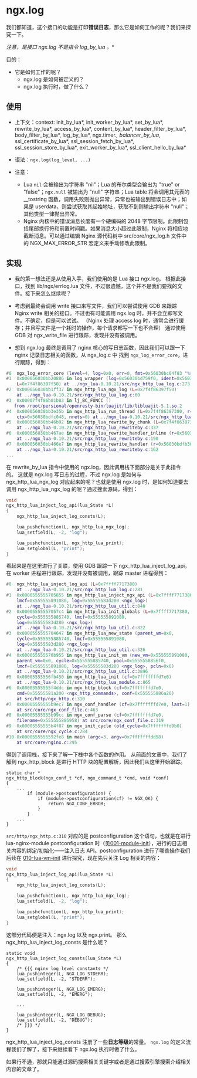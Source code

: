 # ngx.log

我们都知道，这个接口的功能是打印**错误日志**，那么它是如何工作的呢？我们来探究一下。

**注意，是接口 ngx.log 不是指令 log_by_lua* 。**

目的：

- 它是如何工作的呢？
  - ngx.log 是如何被定义的？
  - ngx.log 执行时，做了什么？

## 使用

- 上下文：context: init_by_lua*, init_worker_by_lua*, set_by_lua*, rewrite_by_lua*, access_by_lua*, content_by_lua*, header_filter_by_lua*, body_filter_by_lua*, log_by_lua*, ngx.timer.*, balancer_by_lua*, ssl_certificate_by_lua*, ssl_session_fetch_by_lua*, ssl_session_store_by_lua*, exit_worker_by_lua*, ssl_client_hello_by_lua*

- 语法：`ngx.log(log_level, ...)`
- 注意：
  - Lua `nil` 会被输出为字符串 "nil"；Lua 的布尔类型会输出为 "true" or "false"；`ngx.null` 被输出为 "null" 字符串；Lua table 将会调用其元表的 __tostring 函数，调用失败则抛出异常，异常也被输出到错误日志中；如果是 userdata，则尝试获取其起始地址，获取不到则输出字符串 "null"；其他类型一律抛出异常。
  - Nginx 内核中的错误消息长度有一个硬编码的 2048 字节限制。此限制包括尾部换行符和前置时间戳。如果消息大小超过此限制，Nginx 将相应地截断消息。可以通过编辑 Nginx 源代码树中 src/core/ngx_log.h 文件中的 NGX_MAX_ERROR_STR 宏定义来手动修改此限制。

## 实现

- 我的第一想法还是从使用入手，我们使用的是 Lua 接口 ngx.log。
根据此接口，找到 lib/ngx/errlog.lua 文件，不过很遗憾，这个并不是我们要找的文件。接下来怎么继续呢？

- 考虑到最终会调用 write 接口来写文件，我们可以尝试使用 GDB 来跟踪 Nginx write 相关的接口。不过也有可能调用 ngx.log 时，并不会立即写文件。不确定，但是可以试试。 （Nginx 处理 access log 时，通常会进行缓存；并且写文件是一个耗时的操作，每个请求都写一下也不合理）
通过使用 GDB 对 ngx_write_file 进行跟踪，发现并没有被调用。

- 想到 ngx.log 最终是调用了 nginx 核心的写日志函数，因此我们可以跟一下 nginx 记录日志相关的函数，从 ngx_log.c 中 找到 `ngx_log_error_core`，进行跟踪，得到：

```lua
#0  ngx_log_error_core (level=4, log=0x0, err=0, fmt=0x56030bc04f83 "%s%*s") at src/core/ngx_log.c:106
#1  0x000056030bb20886 in log_wrapper (log=0x56030bd759f0, ident=0x56030bc04ed9 "[lua] ", level=4,
    L=0x7f4f86397f50) at ../ngx_lua-0.10.21/src/ngx_http_lua_log.c:273
#2  0x000056030bb1ff37 in ngx_http_lua_ngx_log (L=0x7f4f86397f50)
    at ../ngx_lua-0.10.21/src/ngx_http_lua_log.c:60
#3  0x00007f4f86b81b83 in lj_BC_FUNCC ()
   from /root/persional/openresty-bin/luajit/lib/libluajit-5.1.so.2
#4  0x000056030bb3e35b in ngx_http_lua_run_thread (L=0x7f4f86387380, r=0x56030bdfb300,
    ctx=0x56030bdfc048, nrets=0) at ../ngx_lua-0.10.21/src/ngx_http_lua_util.c:1185
#5  0x000056030bb46b92 in ngx_http_lua_rewrite_by_chunk (L=0x7f4f86387380, r=0x56030bdfb300)
    at ../ngx_lua-0.10.21/src/ngx_http_lua_rewriteby.c:337
#6  0x000056030bb467ae in ngx_http_lua_rewrite_handler_inline (r=0x56030bdfb300)
    at ../ngx_lua-0.10.21/src/ngx_http_lua_rewriteby.c:190
#7  0x000056030bb466e7 in ngx_http_lua_rewrite_handler (r=0x56030bdfb300)
    at ../ngx_lua-0.10.21/src/ngx_http_lua_rewriteby.c:162
...
```

在 rewrite_by_lua 指令中使用的 ngx.log，因此调用栈下面部分是关于此指令的。
这就是 ngx.log 写日志的过程，不过 ngx.log 是如何与 ngx_http_lua_ngx_log 对应起来的呢？也就是使用 ngx.log 时，是如何知道要去调用 ngx_http_lua_ngx_log 的呢？通过搜索源码，得到：

```c
void
ngx_http_lua_inject_log_api(lua_State *L)
{
    ngx_http_lua_inject_log_consts(L);

    lua_pushcfunction(L, ngx_http_lua_ngx_log);
    lua_setfield(L, -2, "log");

    lua_pushcfunction(L, ngx_http_lua_print);
    lua_setglobal(L, "print");
}
```

看起来是在这里进行了关联，使用 GDB 跟踪一下 ngx_http_lua_inject_log_api，
在 worker 进程进行跟踪，发现并没有被调用，跟踪 master 进程得到：

```lua
#0  ngx_http_lua_inject_log_api (L=0x7ffff7717380)
    at ../ngx_lua-0.10.21/src/ngx_http_lua_log.c:281
#1  0x0000555555705855 in ngx_http_lua_inject_ngx_api (L=0x7ffff7717380,
    lmcf=0x555555891080, log=0x55555583d280 <ngx_log>)
    at ../ngx_lua-0.10.21/src/ngx_http_lua_util.c:840
#2  0x00005555557057c4 in ngx_http_lua_init_globals (L=0x7ffff7717380,
    cycle=0x555555885740, lmcf=0x555555891080,
    log=0x55555583d280 <ngx_log>)
    at ../ngx_lua-0.10.21/src/ngx_http_lua_util.c:822
#3  0x0000555555704647 in ngx_http_lua_new_state (parent_vm=0x0,
    cycle=0x555555885740, lmcf=0x555555891080,
    log=0x55555583d280 <ngx_log>)
    at ../ngx_lua-0.10.21/src/ngx_http_lua_util.c:326
#4  0x000055555570b955 in ngx_http_lua_init_vm (new_vm=0x555555891080,
    parent_vm=0x0, cycle=0x555555885740, pool=0x5555558856f0,
    lmcf=0x555555891080, log=0x55555583d280 <ngx_log>, pcln=0x0)
    at ../ngx_lua-0.10.21/src/ngx_http_lua_util.c:3896
#5  0x00005555556fb450 in ngx_http_lua_init (cf=0x7fffffffd7e0)
    at ../ngx_lua-0.10.21/src/ngx_http_lua_module.c:865
#6  0x00005555555f4ddc in ngx_http_block (cf=0x7fffffffd7e0,
    cmd=0x55555581a200 <ngx_http_commands>, conf=0x555555886a20)
    at src/http/ngx_http.c:310
#7  0x00005555555b9ec7 in ngx_conf_handler (cf=0x7fffffffd7e0, last=1)
    at src/core/ngx_conf_file.c:463
#8  0x00005555555b99cc in ngx_conf_parse (cf=0x7fffffffd7e0,
    filename=0x555555885958) at src/core/ngx_conf_file.c:319
#9  0x00005555555b4f87 in ngx_init_cycle (old_cycle=0x7fffffffd9b0)
    at src/core/ngx_cycle.c:284
#10 0x0000555555592fe8 in main (argc=3, argv=0x7fffffffdd58)
    at src/core/nginx.c:295
```

得到了调用栈，接下来了解一下栈中各个函数的作用。
从前面的文章中，我们了解到 ngx_http_block 是进行 HTTP 块的配置解析，因此我们从这里开始跟踪。

```
static char *
ngx_http_block(ngx_conf_t *cf, ngx_command_t *cmd, void *conf)
{
    ...
        if (module->postconfiguration) {
            if (module->postconfiguration(cf) != NGX_OK) {
                return NGX_CONF_ERROR;
            }
        }
    ...
}
```

`src/http/ngx_http.c:310` 对应的是 postconfiguration 这个语句，也就是在进行 lua-nginx-module postconfiguration 时（见[001-module-init](001-module-init.md)），进行的日志相关内容的绑定/初始化——注入日志 API。postconfiguration 进行了哪些操作我们后续在 [010-lua-vm-init](010-lua-vm-init.md) 进行探究，现在先只关注 Log 相关的内容：


```c
void
ngx_http_lua_inject_log_api(lua_State *L)
{
    ngx_http_lua_inject_log_consts(L);

    lua_pushcfunction(L, ngx_http_lua_ngx_log);
    lua_setfield(L, -2, "log");

    lua_pushcfunction(L, ngx_http_lua_print);
    lua_setglobal(L, "print");
}
```

这部分代码便是注入：ngx.log 以及 ngx.print。
那么 ngx_http_lua_inject_log_consts 是什么呢？

```
static void
ngx_http_lua_inject_log_consts(lua_State *L)
{
    /* {{{ nginx log level constants */
    lua_pushinteger(L, NGX_LOG_STDERR);
    lua_setfield(L, -2, "STDERR");

    lua_pushinteger(L, NGX_LOG_EMERG);
    lua_setfield(L, -2, "EMERG");

    ...

    lua_pushinteger(L, NGX_LOG_DEBUG);
    lua_setfield(L, -2, "DEBUG");
    /* }}} */
}
```

ngx_http_lua_inject_log_consts 注册了一些**日志等级**的常量。
`ngx.log` 的定义流程我们了解了，接下来继续看下 ngx.log 执行时做了什么。


如果行不通，那就只能通过源码搜索相关关键字或者是通过搜索引擎搜索介绍相关内容的文章了。

